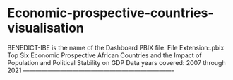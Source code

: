 # Economic-prospective-countries-visualisation

BENEDICT-IBE is the name of the Dashboard PBIX file. 
File Extension:.pbix 
Top Six Economic Prospective African Countries and the Impact of Population and Political Stability on GDP 
Data years covered: 2007 through 2021 
————————————————————————-
